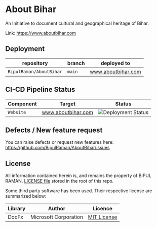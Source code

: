 # About Bihar

An Initiative to document cultural and geographical heritage of Bihar.

Link: https://www.aboutbihar.com

## Deployment

|repository|branch|deployed to|
|---|---|---|
|`BipulRaman/AboutBihar`|`main`|www.aboutbihar.com|

## CI-CD Pipeline Status

|Component|Target|Status|
|---|---|---|
|`Website`|www.aboutbihar.com|![Deployment Status](https://github.com/BipulRaman/AboutBihar/blob/main/.github/workflows/main.yml/badge.svg)|

## Defects / New feature request
You can raise defects or request new features here: https://github.com/BipulRaman/AboutBihar/issues

## License
All information contained herein is, and remains the property of BIPUL RAMAN. [LICENSE file](https://github.com/BipulRaman/AboutBihar/blob/master/LICENSE) stored in the root of this repo.

Some third party software has been used. Their respective license are summarized below:

|Library|Author|Licence|
|---|---|---|
|DocFx|Microsoft Corporation|[MIT License](https://github.com/dotnet/docfx/blob/dev/LICENSE)|